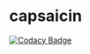 # capsaicin
[![Codacy Badge](https://api.codacy.com/project/badge/Grade/5c336832dfb34310a2371b1c77d72711)](https://app.codacy.com/manual/yozhijk/capsaicin?utm_source=github.com&utm_medium=referral&utm_content=yozhijk/capsaicin&utm_campaign=Badge_Grade_Dashboard)
